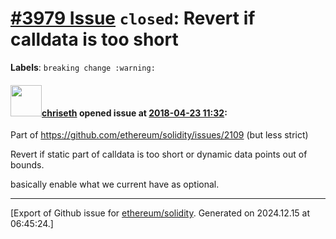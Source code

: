 # [\#3979 Issue](https://github.com/ethereum/solidity/issues/3979) `closed`: Revert if calldata is too short
**Labels**: `breaking change :warning:`


#### <img src="https://avatars.githubusercontent.com/u/9073706?v=4" width="50">[chriseth](https://github.com/chriseth) opened issue at [2018-04-23 11:32](https://github.com/ethereum/solidity/issues/3979):

Part of https://github.com/ethereum/solidity/issues/2109 (but less strict)

Revert if static part of calldata is too short or dynamic data points out of bounds.

 basically enable what we current have as optional.




-------------------------------------------------------------------------------



[Export of Github issue for [ethereum/solidity](https://github.com/ethereum/solidity). Generated on 2024.12.15 at 06:45:24.]
